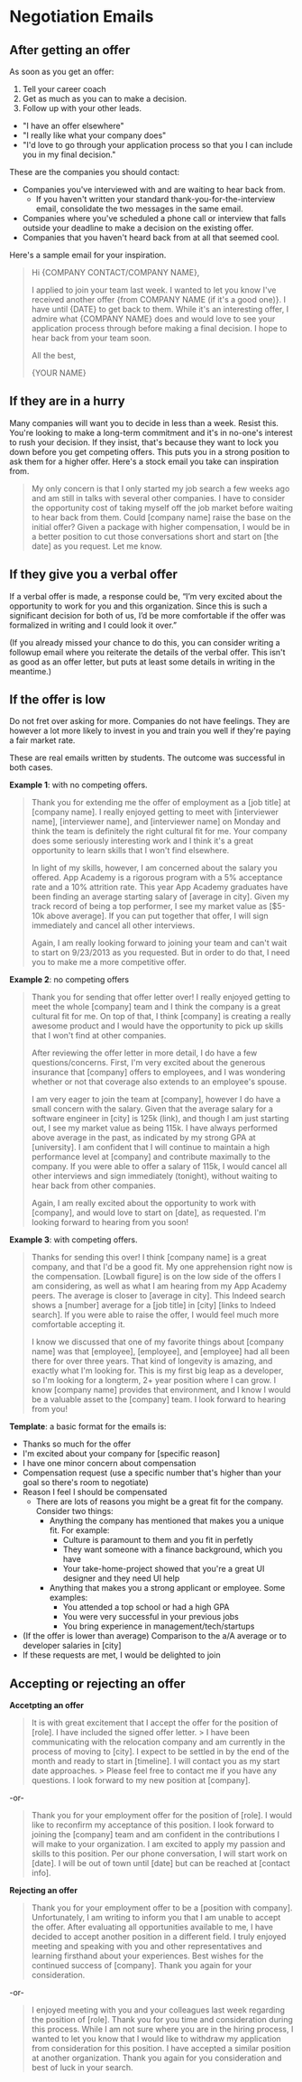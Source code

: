 # Negotiation Emails

## After getting an offer

As soon as you get an offer:

1. Tell your career coach
2. Get as much as you can to make a decision.
3. Follow up with your other leads.
  * "I have an offer elsewhere"
  * "I really like what your company does"
  * "I'd love to go through your application process so that you I can include you in my final decision."

These are the companies you should contact:

* Companies you've interviewed with and are waiting to hear back from.
  * If you haven't written your standard thank-you-for-the-interview
  email, consolidate the two messages in the same email.
* Companies where you've scheduled a phone call or interview that falls
outside your deadline to make a decision on the existing offer.
* Companies that you haven't heard back from at all that seemed cool.

Here's a sample email for your inspiration.

> Hi {COMPANY CONTACT/COMPANY NAME},
>
> I applied to join your team last week. I wanted to let you know I've
> received another offer {from COMPANY NAME (if it's a good one)}. I
> have until {DATE} to get back to them. While it's an interesting offer,
> I admire what {COMPANY NAME} does and would love to see your application
> process through before making a final decision. I hope to hear back from
> your team soon.
>
> All the best,
>
> {YOUR NAME}

## If they are in a hurry

Many companies will want you to decide in less than a week. Resist this.
You're looking to make a long-term commitment and it's in no-one's
interest to rush your decision. If they insist, that's because they
want to lock you down before you get competing offers. This puts you in
a strong position to ask them for a higher offer. Here's a stock email
you take can inspiration from.

> My only concern is that I only started my job search a few weeks ago
> and am still in talks with several other companies. I have to consider
> the opportunity cost of taking myself off the job market before
> waiting to hear back from them. Could [company name] raise the base on
> the initial offer? Given a package with higher compensation, I would
> be in a better position to cut those conversations short and start on
> [the date] as you request. Let me know.

## If they give you a verbal offer 

 If a verbal offer is made, a response could be, “I’m very excited about the opportunity to work for you and this organization. Since this is such a significant decision for both of us, I’d be more comfortable if the offer was formalized in writing and I could look it over.”  
 
 (If you already missed your chance to do this, you can consider writing a followup email where you reiterate the details of the verbal offer.  This isn't as good as an offer letter, but puts at least some details in writing in the meantime.)


## If the offer is low

Do not fret over asking for more. Companies do not have feelings. They
are however a lot more likely to invest in you and train you well if
they're paying a fair market rate.

These are real emails written by students. The outcome was successful in
both cases.

**Example 1**: with no competing offers.

> Thank you for extending me the offer of employment as a [job title] at
> [company name]. I really enjoyed getting to meet with [interviewer
> name], [interviewer name], and [interviewer name] on Monday and think
> the team is definitely the right cultural fit for me. Your company
> does some seriously interesting work and I think it's a great
> opportunity to learn skills that I won't find elsewhere.
>
> In light of my skills, however, I am concerned about the salary you
> offered. App Academy is a rigorous program with a 5% acceptance rate
> and a 10% attrition rate. This year App Academy graduates have been
> finding an average starting salary of [average in city]. Given my
> track record of being a top performer, I see my market value as
> [$5-10k above average]. If you can put together that offer, I will
> sign immediately and cancel all other interviews.
>
> Again, I am really looking forward to joining your team and can't wait
> to start on 9/23/2013 as you requested. But in order to do that, I
> need you to make me a more competitive offer.

**Example 2**: no competing offers

> Thank you for sending that offer letter over! I really enjoyed getting to meet the whole [company] team and I think the 
> company is a great cultural fit for me. On top of that, I think [company] is creating a really awesome product and I 
> would have the opportunity to pick up skills that I won't find at other companies.
> 
> After reviewing the offer letter in more detail, I do have a few questions/concerns. First, I'm very excited about the 
> generous insurance that [company] offers to employees, and I was wondering whether or not that coverage also extends to 
> an employee's spouse. 
> 
> I am very eager to join the team at [company], however I do have a small concern with the salary. Given that the average
> salary for a software engineer in [city] is 125k (link), and though I am just starting out, I see my market value
> as being 115k. I have always performed above average in the past, as indicated by my strong GPA at [university]. I am 
> confident that I will continue to maintain a high performance level at [company] and  contribute maximally to the
> company. If you were able to offer a salary of 115k, I would cancel all other interviews and sign immediately 
> (tonight), without waiting to hear back from other companies.
> 
> Again, I am really excited about the opportunity to work with [company], and would love to start on [date], as
> requested. I'm looking forward to hearing from you soon!


**Example 3**: with competing offers.

> Thanks for sending this over! I think [company name] is a great
> company, and that I'd be a good fit. My one apprehension right now is
> the compensation. [Lowball figure] is on the low side of the offers I
> am considering, as well as what I am hearing from my App Academy
> peers. The average is closer to [average in city]. This Indeed search
> shows a [number] average for a [job title] in [city] [links to
> Indeed search]. If you were able to raise the offer, I would feel much
> more comfortable accepting it.
>
> I know we discussed that one of my favorite things about [company
> name] was that [employee], [employee], and [employee] had all been
> there for over three years. That kind of longevity is amazing, and
> exactly what I'm looking for. This is my first big leap as a
> developer, so I'm looking for a longterm, 2+ year position where I can
> grow. I know [company name] provides that environment, and I know I
> would be a valuable asset to the [company] team. I look forward to
> hearing from you!

**Template**: a basic format for the emails is:
* Thanks so much for the offer
* I'm excited about your company for [specific reason]
* I have one minor concern about compensation
* Compensation request (use a specific number that's higher than your goal so there's room to negotiate)
* Reason I feel I should be compensated
  * There are lots of reasons you might be a great fit for the company. Consider two things:   
    * Anything the company has mentioned that makes you a unique fit.  For example:
       * Culture is paramount to them and you fit in perfetly
       * They want someone with a finance background, which you have
       * Your take-home-project showed that you're a great UI designer and they need UI help
    * Anything that makes you a strong applicant or employee.  Some examples:
       * You attended a top school or had a high GPA
       * You were very successful in your previous jobs
       * You bring experience in management/tech/startups 
* (If the offer is lower than average) Comparison to the a/A average or to developer salaries in [city]
* If these requests are met, I would be delighted to join



## Accepting or rejecting an offer

**Accetpting an offer**

> It is with great excitement that I accept the offer for the position of [role]. I have included the signed offer letter. > I have been communicating with the relocation company and am currently in the process of moving to [city]. I expect to
> be settled in by the end of the month and ready to start in [timeline]. I will contact you as my start date approaches. > Please feel free to contact me if you have any questions. I look forward to my new position at [company]. 

-or-

> Thank you for your employment offer for the position of [role]. I would like to reconfirm my acceptance of this
> position. I look forward to joining the [company] team and am confident in the contributions I will make to your
> organization. I am excited to apply my passion and skills to this position. Per our phone conversation, I will start 
> work on [date]. I will be out of town until [date] but can be reached at [contact info]. 


**Rejecting an offer**

> Thank you for your employment offer to be a [position with company]. Unfortunately, I am writing to inform you that I am
> unable to accept the offer. After evaluating all opportunities available to me, I have decided to accept another 
> position in a different field. I truly enjoyed meeting and speaking with you and other representatives and learning
> firsthand about your experiences. Best wishes for the continued success of [company]. Thank you again for your
> consideration. 

-or-
 
> I enjoyed meeting with you and your colleagues last week regarding the position of [role]. Thank you for you time and
> consideration during this process. While I am not sure where you are in the hiring process, I wanted to let you know
> that I would like to withdraw my application from consideration for this position. I have accepted a similar position at
> another organization. Thank you again for you consideration and best of luck in your search. 


